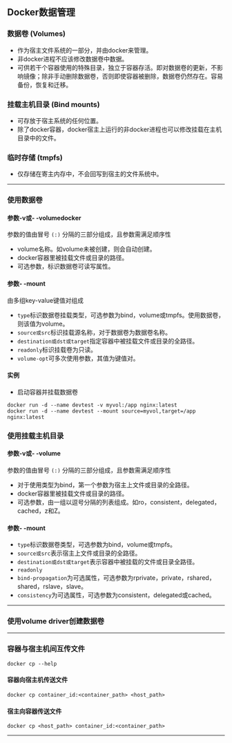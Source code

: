 ## Docker数据管理

### 数据卷 (Volumes)
* 作为宿主文件系统的一部分，并由docker来管理。
* 非docker进程不应该修改数据卷中数据。
* 可供若干个容器使用的特殊目录，独立于容器存活。即对数据卷的更新，不影响镜像；除非手动删除数据卷，否则即使容器被删除，数据卷仍然存在。容易备份，恢复和迁移。
### 挂载主机目录 (Bind mounts)
* 可存放于宿主系统的任何位置。
* 除了docker容器，docker宿主上运行的非docker进程也可以修改挂载在主机目录中的文件。
### 临时存储 (tmpfs)
* 仅存储在寄主内存中，不会回写到宿主的文件系统中。
***

### 使用数据卷
#### 参数-v或- -volumedocker
参数的值由冒号 `(:)` 分隔的三部分组成，且参数需满足顺序性
* volume名称。如volume未被创建，则会自动创建。
* docker容器里被挂载文件或目录的路径。
* 可选参数，标识数据卷可读写属性。
#### 参数- -mount
由多组key-value键值对组成
* `type`标识数据卷挂载类型，可选参数为bind，volume或tmpfs。使用数据卷，则该值为volume。
* `source或src`标识挂载源名称，对于数据卷为数据卷名称。
* `destination或dst或target`指定容器中被挂载文件或目录的全路径。
* `readonly`标识挂载卷为只读。
* `volume-opt`可多次使用参数，其值为键值对。
#### 实例
* 启动容器并挂载数据卷
```
docker run -d --name devtest -v myvol:/app nginx:latest
docker run -d --name devtest --mount source=myvol,target=/app nginx:latest
```

### 使用挂载主机目录
#### 参数-v或- -volume
参数的值由冒号 `(:)` 分隔的三部分组成，且参数需满足顺序性
* 对于使用类型为bind，第一个参数为宿主上文件或目录的全路径。
* docker容器里被挂载文件或目录的路径。
* 可选参数，由一组以逗号分隔的列表组成。如ro，consistent，delegated，cached，z和Z。
#### 参数- -mount
* `type`标识数据卷类型，可选参数为bind，volume或tmpfs。
* `source或src`表示宿主上文件或目录的全路径。
* `destination或dst或target`表示容器中被挂载的文件或目录全路径。
* `readonly`
* `bind-propagation`为可选属性，可选参数为rprivate，private，rshared，shared，rslave，slave。
* `consistency`为可选属性，可选参数为consistent，delegated或cached。
***

### 使用volume driver创建数据卷

***

### 容器与宿主机间互传文件
`docker cp --help`

#### 容器向宿主机传送文件
```
docker cp container_id:<container_path> <host_path>
```

#### 宿主向容器传送文件
```
docker cp <host_path> container_id:<container_path>
```

***
